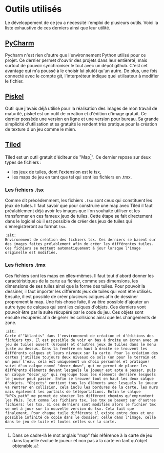 # Outils utilisés
Le développement de ce jeu a nécessité l'emploi de plusieurs outils. Voici la liste exhaustive de ces derniers ainsi que leur utilité.

## [PyCharm](https://www.jetbrains.com/fr-fr/pycharm/download/#section=windows)
Pycharm n'est rien d'autre que l'environnement Python utilisé pour ce projet. Ce dernier permet d'ouvrir des projets dans leur entièreté, mais surtout de pouvoir synchroniser le tout avec un dépôt github. C'est cet avantage qui m'a poussé à le choisir lui plutôt qu'un autre. De plus, une fois connecté avec le compte git, l'interpréteur indique quel utilisateur à modifier le fichier.

## [Piskel](https://www.piskelapp.com/)
Outil que j'avais déjà utilisé pour la réalisation des images de mon travail de maturité, piskel est un outil de création et d'édition d'image gratuit. Ce dernier possède une version en ligne et une version pour bureau. Sa grande simplicité d'utilisation et sa gratuité le rendent très pratique pour la création de texture d'un jeu comme le mien.

## [Tiled](https://thorbjorn.itch.io/tiled)
Tiled est un outil gratuit d'éditeur de "Map[^map]". Ce dernier repose sur deux types de fichiers :
- les jeux de tuiles, dont l'extension est le tsx,
- les maps de jeu en tant que tel qui sont les fichiers en .tmx.

### Les fichiers .tsx
Comme dit précédemment, les fichiers ``.tsx`` sont ceux qui constituent les jeux de tuiles. Il faut savoir que pour construire une map avec Tiled il faut préalablement déjà avoir les images que l'on souhaite utiliser et les transformer en ces fameux jeux de tuiles. Cette étape se fait directement dans le logiciel où il est possible de créer des jeux de tuiles qui s'enregistreront au format ```tsx```.

```{figure} tsx.png
:alt:
Environement de création des fichiers tsx. Ces derniers se basent sur des images faites prélablement afin de créer les différentes tuiles. Ces fichiers se mettent automatiquement à jour lorsque l'image originelle est modifiée.
```

### Les fichiers .tmx
Ces fichiers sont les maps en elles-mêmes. Il faut tout d'abord donner les caractéristiques de la carte au fichier, comme ses dimensions, les dimensions de ses tuiles ainsi que la forme des tuiles. Pour pouvoir la dessiner, il faut importer les différents jeux de tuiles qui vont être utilisés. Ensuite, il est possible de créer plusieurs calques afin de dessiner proprement la map. Une fois chose faite, il va être possible d'ajouter un autre type de calques qui sont les calques d'objets. Ces derniers vont pouvoir être par la suite récupéré par le code du jeu. Ces objets sont ensuite récupérés afin de gérer les collisions ainsi que les changements de zone. 

```{figure} tmx.png
:alt:
Carte d'"Atlantis" dans l'environement de création et d'éditions des fichiers tmx. Il est possible de voir en bas à droite un écran avec un jeu de tuiles ouvert (Ground) et d'autres jeux de tuiles dans le menu juste au dessus. Dans la fenêtre en haut à droite se trouvent les différents calques et leurs niveaux sur la carte. Pour la création des cartes j'utilise toujours deux niveaux de sols (un pour le terrain et un pour l'eau, cela est uniquement un choix personnel et pratique) suivi d'un calque nommé "decor_down", qui me permet de placer les différents éléments devant lesquels le joueur est apte à passer, puis un calque "decor_up" qui regroupe tous les éléments derrière lesquels le joueur peut passer. Enfin se trouver tout en haut les deux calque d'objets. "Objects" contient tous les éléments avec lesquels le joueur va rentrer en collision, cela inclu les bordures de la carte, les murs mais également les portails de téléportations. Enfin le calque "NPCs_path" me permet de stocker les différent chemins qu'empruntent les PNJs. Tout comme les fichiers tsx, les tmx se basent sur d'autres fichiers: les tsx. Si ces derniers sont modifiés alors le fichier tmx se met à jour sur la nouvelle version du tsx. Cela fait que finalement, Pour chaque tuile différente il existe entre deux et une possible infinité de copie dans le dossier: celle dans l'image, celle dans le jeu de tuile et toutes celles sur la carte.
```

[^map]: Dans ce cadre-là le mot anglais "map" fais référence à la carte de jeu dans laquelle évolue le joueur et non pas à la carte en tant qu'objet obtenable.
